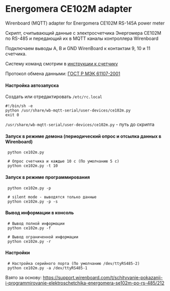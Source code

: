 # Energomera CE102M adapter
Wirenboard (MQTT) adapter for Energomera CE102M RS-145A power meter

Скрипт, считывающий данные с электросчетчика Энергомера CE102М по RS-485 и передающий их в MQTT каналы контроллера Wirenboard

Подключаем выводы A, B и GND WirenBoard к контактам 9, 10 и 11 счетчика.

Систему команд смотрим в [инструкции к счетчику](http://www.energomera.ru/documentations/ce102m_full_re.pdf)

Протокол обмена данными: [ГОСТ Р МЭК 61107-2001](http://standartgost.ru/g/%D0%93%D0%9E%D0%A1%D0%A2_%D0%A0_%D0%9C%D0%AD%D0%9A_61107-2001)

#### Настройка автозапуска
Создать или отредактировать `/etc/rc.local`

```shell script
#!/bin/sh -e
python /usr/share/wb-mqtt-serial/user-devices/ce102m.py
exit 0
```
`/usr/share/wb-mqtt-serial/user-devices/ce102m.py` - путь до скрипта

#### Запуск в режиме демона (периодический опрос и отсылка данных в Wirenboard)
```shell script
 python ce102m.py

 # Опрос счетчика и каждые 10 с (По умолчанию 5 с)
 python ce102m.py -t 10
```

#### Запуск в режиме программирования
```shell script
 python ce102m.py -p

 # silent mode - выводятся только данные
 python ce102m.py -p -s
```

#### Вывод информации в консоль
```shell script
 # Вывод полной информации
 python ce102m.py -f

 # Вывод ограниченной информации
 python ce102m.py -r
```

#### Настройки
```shell script
 # Настройка серийного порта (По умолчанию /dev/ttyRS485-2)
 python ce102m.py -a /dev/ttyRS485-1
```

Взято за основу: https://support.wirenboard.com/t/schityvanie-pokazanij-i-programmirovanie-elektroschetchika-energomera-se102m-po-rs-485/212